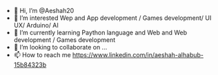 - 👋 Hi, I’m @Aeshah20
- 👀 I’m interested Wep and App development / Games development/ UI UX/ Arduino/ AI
- 🌱 I’m currently learning Paython language and Web and Web development / Games development 
- 💞️ I’m looking to collaborate on ...
- 📫 How to reach me https://www.linkedin.com/in/aeshah-alhabub-15b84323b

<!---
Aeshah20/Aeshah20 is a ✨ special ✨ repository because its `README.md` (this file) appears on your GitHub profile.
You can click the Preview link to take a look at your changes.
--->
